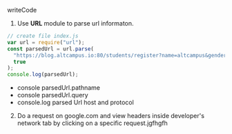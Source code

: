 writeCode

1. Use **URL** module to parse url informaton.

```js
// create file index.js
var url = require("url");
const parsedUrl = url.parse(
  "https://blog.altcampus.io:80/students/register?name=altcampus&gender=male",
  true
);
console.log(parsedUrl);
```
- console parsedUrl.pathname
- console parsedUrl.query
- console.log parsed Url host and protocol

2. Do a request on google.com and view headers inside developer's network tab by clicking on a specific request.jgfhgfh